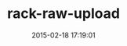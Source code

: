 ---
layout: post
title:  "rack-raw-upload"
repo:   "newbamboo/rack-raw-upload"
date:   2015-02-18 17:19:01
gemurl: https://github.com/newbamboo/rack-raw-upload
---